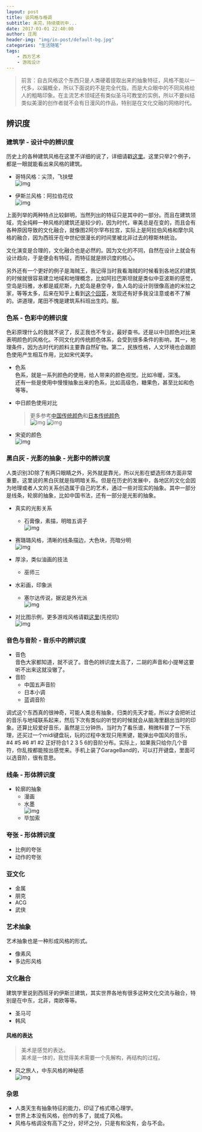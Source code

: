 ```yaml
---
layout: post
title: 谈风格与格调
subtitle: 未完，持续填坑中...
date: 2017-03-01 22:40:00
author: 庄周
header-img: "img/in-post/default-bg.jpg"
categories: "生活随笔"
tags:
    - 西方艺术
    - 游戏设计
---
```


> 前言：自古风格这个东西只是人类硬着提取出来的抽象特征，风格不能以一代多，以偏概全，所以下面说的不是完全代指，而是大众眼中的不同风格给人的粗略印象。在主流艺术领域还有类似圣马可教堂的实例，所以不要纠结类似美漫的创作者就不会有日漫风的作品，特别是在文化交融的网络时代。  <!-- more -->

## 辨识度
### 建筑学 - 设计中的辨识度
历史上的各种建筑风格在这里不详细的说了，详细请戳[这里](/2017/03/01/list-westart/)。这里只举2个例子，都是一眼就能看出来风格的建筑。
- 哥特风格：尖顶，飞扶壁  
![img](/img/in-post/talk-style/getejiaotang.jpg)

- 伊斯兰风格：阿拉伯花纹  
![img](/img/in-post/talk-style/aerhanbula.jpg)

上面列举的两种特点比较鲜明，当然列出的特征只是其中的一部分。而且在建筑领域，完全纯粹一种风格的建筑还是较少的，因为时代，审美总是在变的，而且会有各种原因导致的文化融合，就像图2阿尔罕布拉宫，实际上是阿拉伯风格和摩尔风格的融合，因为西班牙在中世纪很漫长的时间里被北非过去的穆斯林统治。

文化演变是合理的，文化融合也是必然的。因为文化的不同，自然在设计上就会有设计趋向，于是便会有特征，而特征就是辨识度的核心。

另外还有一个更好的例子是海贼王，我记得当时我看海贼的时候看到各地区的建筑的时候就很容易建立地域和地理概念，比如阿拉巴斯坦就是类似中亚波斯的感觉，空岛是玛雅，水都是威尼斯，九蛇岛是悬空寺，鱼人岛的设计则很像高迪的米拉之家，等等太多，后来在知乎上看到[这个回答](https://www.zhihu.com/question/23204659/answer/29972160)，发现还有好多我没注意或者不了解的。讲道理，尾田不愧是建筑系科班出生的。服。

### 色系 - 色彩中的辨识度  
色彩原理什么的我就不说了，反正我也不专业，最好查书。还是以中日颜色对比来表明颜色的风格化。不同文化的传统颜色体系，会受到很多条件的影响，其一，地理条件，因为古时代的颜料主要靠自然矿物。第二，民族性格，人文环境也会跟颜色使用产生相互作用，比如宋代美学。
- 色系  
色系，就是一系列颜色的使用，给人带来的颜色视觉。比如冷暖，深浅。  
还有一些是使用中慢慢抽象出来的色系，比如高级色，糖果色，甚至比如和色等等。
- 中日颜色使用对比
    > 更多参考[中国传统颜色](http://zhongguose.com/)和[日本传统颜色](http://nipponcolors.com/#momo)  
![img](/img/in-post/talk-style/zhongriyansehong.png)
![img](/img/in-post/talk-style/zhongriyanselan.png)

- 宋瓷的颜色  
![img](/img/in-post/talk-style/songci.png)

### 黑白灰 - 光影的抽象 - 光影中的辨识度
人类识别3D除了有两只眼睛之外，另外就是靠光，所以光影在塑造形体方面非常重要。这里说的黑白灰就是指明暗关系。但是在历史的发展中，各地区的文化会因为地理或者人文的关系创造属于自己的艺术，通过一些对现实的抽象。其中一部分是线条，轮廓的抽象，比如中国书法，还有一部分是光影的抽象。
- 真实的光影关系
	- 石膏像，素描，明暗五调子  
![img](/img/in-post/talk-style/shigao.jpeg)

- 赛璐璐风格，清晰的线条描边，大色块，亮暗分明  
![img](/img/in-post/talk-style/kaerdeyidongchengbao.jpg)
- 厚涂，类似油画的技法
	- 巫师三 
- 水彩画，印象派  
	- 塞尔达传说，据说是外光派  
![img](/img/in-post/list-game-style/huangyezhixi.jpg)

- 对比图示例，更多游戏风格请戳[这里](/2017/xx/xx/list-game-style/)(先挖坑)  
![img](/img/in-post/talk-style/shouhuiduibi.png)

### 音色与音阶 - 音乐中的辨识度
- 音色  
音色大家都知道，就不说了。音色的辨识度太高了，二胡的声音和小提琴这要听不出来这就没辙了。
- 音阶
    - 中国五声音阶
    - 日本小调
    - 蓝调音阶

调式这个东西真的很神奇，可能人类总有抽象，归类的先天才能，所以才会把听过的音乐与地域联系起来，然后下次有类似的听觉的时候就会从脑海里翻出当时的印象。还算比较爱好音乐，虽然是三分钟热，当时为了看乐谱，稍微科普了一下乐理，还买过一个midi键盘玩，玩的过程中发现只用黑键，能弹出中国风的音乐，#4 #5 #6 #1 #2 正好符合1 2 3 5 6的音阶分布。实际上，如果我只给你几个音符，你乱按都能按出感觉来。手机上装了GarageBand的，可以打开键盘，里面可以选音阶，很有意思。

### 线条 - 形体辨识度  

- 轮廓的抽象
    - 漫画  
    - 水墨  
![img](/img/in-post/talk-style/shuimoxia.png)
    - 毕加索  

### 夸张 - 形体辨识度
- 比例的夸张
- 动作的夸张
    
### 亚文化
- 金属
- 朋克
- ACG
- 武侠

### 艺术抽象
艺术抽象也是一种形成风格的形式。

- 像素风
- 多边形风格
    
### 文化融合
建筑学里说到西班牙的伊斯兰建筑，其实世界各地有很多这种文化交流与融合，特别是在中东，北非，南欧等等。
- 圣马可
- 韩风

#### 风格的表达
> 美术是感觉的表达。  
> 美术是一体的，我觉得美术需要一个先解构，再结构的过程。

- 风之旅人，中东风格的神秘感  
![img](/img/in-post/talk-style/fengzhilvren.png)

### 杂思
- 人类天生有抽象特征的能力，印证了格式塔心理学。
- 世界上本没有风格，创作的多了，就成了风格。
- 风格与格调没有高下之分，好坏之分，只是有和没有，会与不会。